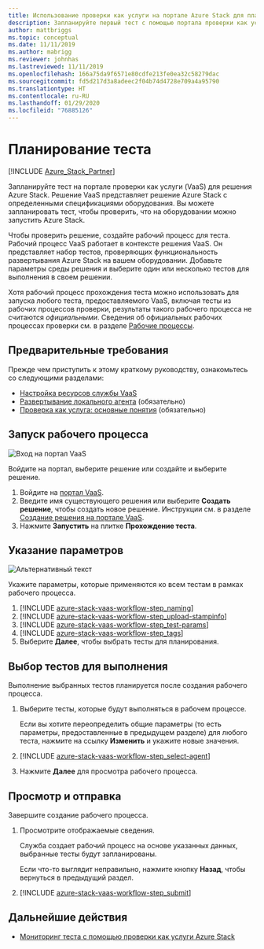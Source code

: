 ```yaml
---
title: Использование проверки как услуги на портале Azure Stack для планирования первого теста
description: Запланируйте первый тест с помощью портала проверки как услуги для Azure Stack.
author: mattbriggs
ms.topic: conceptual
ms.date: 11/11/2019
ms.author: mabrigg
ms.reviewer: johnhas
ms.lastreviewed: 11/11/2019
ms.openlocfilehash: 166a75da9f6571e80cdfe213fe0ea32c58279dac
ms.sourcegitcommit: fd5d217d3a8adeec2f04b74d4728e709a4a95790
ms.translationtype: HT
ms.contentlocale: ru-RU
ms.lasthandoff: 01/29/2020
ms.locfileid: "76885126"
---
```

# <a name="scheduling-a-test"></a>Планирование теста

[!INCLUDE [Azure_Stack_Partner](./includes/azure-stack-partner-appliesto.md)]

Запланируйте тест на портале проверки как услуги (VaaS) для решения Azure Stack. Решение VaaS представляет решение Azure Stack с определенными спецификациями оборудования. Вы можете запланировать тест, чтобы проверить, что на оборудовании можно запустить Azure Stack.

Чтобы проверить решение, создайте рабочий процесс для теста. Рабочий процесс VaaS работает в контексте решения VaaS. Он представляет набор тестов, проверяющих функциональность развертывания Azure Stack на вашем оборудовании. Добавьте параметры среды решения и выберите один или несколько тестов для выполнения в своем решении.

Хотя рабочий процесс прохождения теста можно использовать для запуска любого теста, предоставляемого VaaS, включая тесты из рабочих процессов проверки, результаты такого рабочего процесса не считаются *официальными*. Сведения об официальных рабочих процессах проверки см. в разделе [Рабочие процессы](azure-stack-vaas-key-concepts.md#workflows).

## <a name="prerequisites"></a>Предварительные требования

Прежде чем приступить к этому краткому руководству, ознакомьтесь со следующими разделами:

- [Настройка ресурсов службы VaaS](azure-stack-vaas-set-up-resources.md)
- [Развертывание локального агента](azure-stack-vaas-local-agent.md) (обязательно)
- [Проверка как услуга: основные понятия](azure-stack-vaas-key-concepts.md) (обязательно)

## <a name="start-a-workflow"></a>Запуск рабочего процесса

![Вход на портал VaaS](media/vaas_portalsignin.png)

Войдите на портал, выберите решение или создайте и выберите решение.

1. Войдите на [портал VaaS](https://azurestackvalidation.com).
2. Введите имя существующего решения или выберите **Создать решение**, чтобы создать новое решение. Инструкции см. в разделе [Создание решения на портале VaaS](azure-stack-vaas-key-concepts.md#create-a-solution-in-the-vaas-portal).
3. Нажмите **Запустить** на плитке **Прохождение теста**.

## <a name="specify-parameters"></a>Указание параметров

![Альтернативный текст](media/vaas_test_pass_parameters.png)

Укажите параметры, которые применяются ко всем тестам в рамках рабочего процесса.

1. [!INCLUDE [azure-stack-vaas-workflow-step_naming](includes/azure-stack-vaas-workflow-step_naming.md)]
2. [!INCLUDE [azure-stack-vaas-workflow-step_upload-stampinfo](includes/azure-stack-vaas-workflow-step_upload-stampinfo.md)]
3. [!INCLUDE [azure-stack-vaas-workflow-step_test-params](includes/azure-stack-vaas-workflow-step_test-params.md)]
4. [!INCLUDE [azure-stack-vaas-workflow-step_tags](includes/azure-stack-vaas-workflow-step_tags.md)]
5. Выберите **Далее**, чтобы выбрать тесты для планирования.

## <a name="select-tests-to-run"></a>Выбор тестов для выполнения

Выполнение выбранных тестов планируется после создания рабочего процесса.

1. Выберите тесты, которые будут выполняться в рабочем процессе.

    Если вы хотите переопределить общие параметры (то есть параметры, предоставленные в предыдущем разделе) для любого теста, нажмите на ссылку **Изменить** и укажите новые значения.

1. [!INCLUDE [azure-stack-vaas-workflow-step_select-agent](includes/azure-stack-vaas-workflow-step_select-agent.md)]

1. Нажмите **Далее** для просмотра рабочего процесса.

## <a name="review-and-submit"></a>Просмотр и отправка

Завершите создание рабочего процесса.

1. Просмотрите отображаемые сведения.

    Служба создает рабочий процесс на основе указанных данных, выбранные тесты будут запланированы.

    Если что-то выглядит неправильно, нажмите кнопку **Назад**, чтобы вернуться в предыдущий раздел.

1. [!INCLUDE [azure-stack-vaas-workflow-step_submit](includes/azure-stack-vaas-workflow-step_submit.md)]

## <a name="next-steps"></a>Дальнейшие действия

- [Мониторинг теста с помощью проверки как услуги Azure Stack](azure-stack-vaas-monitor-test.md)

